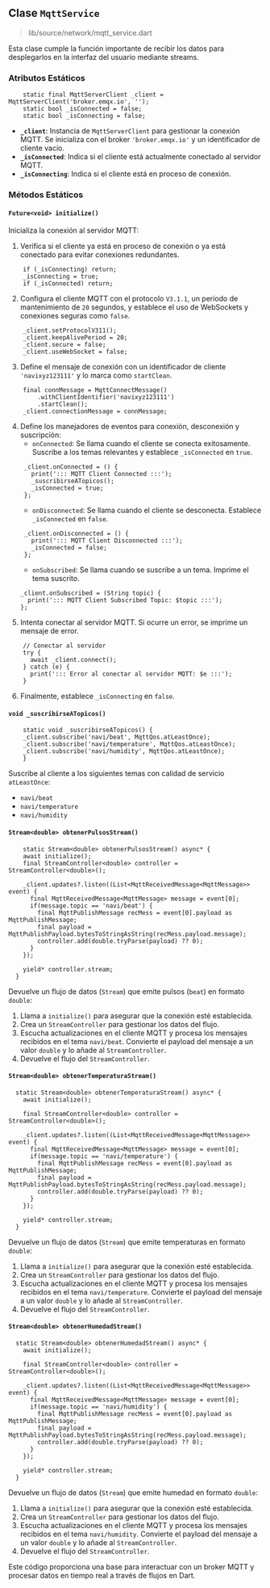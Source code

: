 ## Clase `MqttService`
> lib/source/network/mqtt_service.dart

Esta clase cumple la función importante de recibir los datos para desplegarlos en la interfaz del usuario mediante streams.


### Atributos Estáticos

```
    static final MqttServerClient _client = MqttServerClient('broker.emqx.io', '');
    static bool _isConnected = false;
    static bool _isConnecting = false; 
  ```

- **`_client`**: Instancia de `MqttServerClient` para gestionar la conexión MQTT. Se inicializa con el broker `'broker.emqx.io'` y un identificador de cliente vacío.
- **`_isConnected`**: Indica si el cliente está actualmente conectado al servidor MQTT.
- **`_isConnecting`**: Indica si el cliente está en proceso de conexión.

### Métodos Estáticos

#### `Future<void> initialize()`

Inicializa la conexión al servidor MQTT:

1. Verifica si el cliente ya está en proceso de conexión o ya está conectado para evitar conexiones redundantes.
```
    if (_isConnecting) return;
    _isConnecting = true;
    if (_isConnected) return;
```
2. Configura el cliente MQTT con el protocolo `V3.1.1`, un período de mantenimiento de `20` segundos, y establece el uso de WebSockets y conexiones seguras como `false`.
```
    _client.setProtocolV311();
    _client.keepAlivePeriod = 20;
    _client.secure = false;
    _client.useWebSocket = false;
```
3. Define el mensaje de conexión con un identificador de cliente `'navixyz123111'` y lo marca como `startClean`.
```
    final connMessage = MqttConnectMessage()
        .withClientIdentifier('navixyz123111')
        .startClean();
    _client.connectionMessage = connMessage;
```
4. Define los manejadores de eventos para conexión, desconexión y suscripción:
   - `onConnected`: Se llama cuando el cliente se conecta exitosamente. Suscribe a los temas relevantes y establece `_isConnected` en `true`.
   ```
    _client.onConnected = () {
      print('::: MQTT Client Connected :::');
      _suscribirseATopicos();
      _isConnected = true;
    };
    ```
   - `onDisconnected`: Se llama cuando el cliente se desconecta. Establece `_isConnected` en `false`.
   ```
    _client.onDisconnected = () {
      print('::: MQTT Client Disconnected :::');
      _isConnected = false;
    };
   ```
   - `onSubscribed`: Se llama cuando se suscribe a un tema. Imprime el tema suscrito.
    ```
    _client.onSubscribed = (String topic) {
      print('::: MQTT Client Subscribed Topic: $topic :::');
    };
    ```
5. Intenta conectar al servidor MQTT. Si ocurre un error, se imprime un mensaje de error.
```
    // Conectar al servidor
    try {
      await _client.connect();
    } catch (e) {
      print('::: Error al conectar al servidor MQTT: $e :::');
    }
```
6. Finalmente, establece `_isConnecting` en `false`.

#### `void _suscribirseATopicos()`
```
    static void _suscribirseATopicos() {
    _client.subscribe('navi/beat', MqttQos.atLeastOnce);
    _client.subscribe('navi/temperature', MqttQos.atLeastOnce);
    _client.subscribe('navi/humidity', MqttQos.atLeastOnce);
    }
```

Suscribe al cliente a los siguientes temas con calidad de servicio `atLeastOnce`:
- `navi/beat`
- `navi/temperature`
- `navi/humidity`

#### `Stream<double> obtenerPulsosStream()`
```
    static Stream<double> obtenerPulsosStream() async* {
    await initialize();
    final StreamController<double> controller = StreamController<double>();

    _client.updates?.listen((List<MqttReceivedMessage<MqttMessage>> event) {
      final MqttReceivedMessage<MqttMessage> message = event[0];
      if(message.topic == 'navi/beat') {
        final MqttPublishMessage recMess = event[0].payload as MqttPublishMessage;
        final payload = MqttPublishPayload.bytesToStringAsString(recMess.payload.message);
        controller.add(double.tryParse(payload) ?? 0);
      }
    });

    yield* controller.stream;
  }
```
Devuelve un flujo de datos (`Stream`) que emite pulsos (`beat`) en formato `double`:

1. Llama a `initialize()` para asegurar que la conexión esté establecida.
2. Crea un `StreamController` para gestionar los datos del flujo.
3. Escucha actualizaciones en el cliente MQTT y procesa los mensajes recibidos en el tema `navi/beat`. Convierte el payload del mensaje a un valor `double` y lo añade al `StreamController`.
4. Devuelve el flujo del `StreamController`.

#### `Stream<double> obtenerTemperaturaStream()`
```
  static Stream<double> obtenerTemperaturaStream() async* {
    await initialize();

    final StreamController<double> controller = StreamController<double>();

    _client.updates?.listen((List<MqttReceivedMessage<MqttMessage>> event) {
      final MqttReceivedMessage<MqttMessage> message = event[0];
      if(message.topic == 'navi/temperature') {
        final MqttPublishMessage recMess = event[0].payload as MqttPublishMessage;
        final payload = MqttPublishPayload.bytesToStringAsString(recMess.payload.message);
        controller.add(double.tryParse(payload) ?? 0);
      }
    });

    yield* controller.stream;
  }
```
Devuelve un flujo de datos (`Stream`) que emite temperaturas en formato `double`:

1. Llama a `initialize()` para asegurar que la conexión esté establecida.
2. Crea un `StreamController` para gestionar los datos del flujo.
3. Escucha actualizaciones en el cliente MQTT y procesa los mensajes recibidos en el tema `navi/temperature`. Convierte el payload del mensaje a un valor `double` y lo añade al `StreamController`.
4. Devuelve el flujo del `StreamController`.

#### `Stream<double> obtenerHumedadStream()`
```
  static Stream<double> obtenerHumedadStream() async* {
    await initialize();

    final StreamController<double> controller = StreamController<double>();

    _client.updates?.listen((List<MqttReceivedMessage<MqttMessage>> event) {
      final MqttReceivedMessage<MqttMessage> message = event[0];
      if(message.topic == 'navi/humidity') {
        final MqttPublishMessage recMess = event[0].payload as MqttPublishMessage;
        final payload = MqttPublishPayload.bytesToStringAsString(recMess.payload.message);
        controller.add(double.tryParse(payload) ?? 0);
      }
    });

    yield* controller.stream;
  }
```
Devuelve un flujo de datos (`Stream`) que emite humedad en formato `double`:

1. Llama a `initialize()` para asegurar que la conexión esté establecida.
2. Crea un `StreamController` para gestionar los datos del flujo.
3. Escucha actualizaciones en el cliente MQTT y procesa los mensajes recibidos en el tema `navi/humidity`. Convierte el payload del mensaje a un valor `double` y lo añade al `StreamController`.
4. Devuelve el flujo del `StreamController`.


Este código proporciona una base para interactuar con un broker MQTT y procesar datos en tiempo real a través de flujos en Dart.